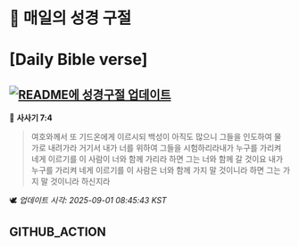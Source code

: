 # 🙏 매일의 성경 구절
# [Daily Bible verse]
## [![README에 성경구절 업데이트](https://github.com/DONGSUKA/first_test/actions/workflows/update-readme-bible.yml/badge.svg)](https://github.com/DONGSUKA/first_test/actions/workflows/update-readme-bible.yml)
<!-- START_BIBLE_VERSE -->
📖 **사사기 7:4**
> 여호와께서 또 기드온에게 이르시되 백성이 아직도 많으니 그들을 인도하여 물 가로 내려가라 거기서 내가 너를 위하여 그들을 시험하리라내가 누구를 가리켜 네게 이르기를 이 사람이 너와 함께 가리라 하면 그는 너와 함께 갈 것이요 내가 누구를 가리켜 네게 이르기를 이 사람은 너와 함께 가지 말 것이니라 하면 그는 가지 말 것이니라 하신지라

🕊️ _업데이트 시각: 2025-09-01 08:45:43 KST_
  <!-- END_BIBLE_VERSE -->
## GITHUB_ACTION
